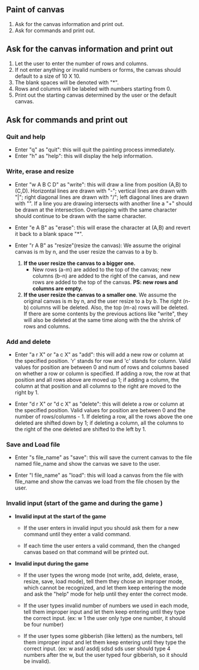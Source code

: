 ##  Paint of canvas
1. Ask for the canvas information and print out.
2. Ask for commands and print out.
## Ask for the canvas information and print out
1. Let the user to enter the number of rows and columns.
2. If not enter anything or invalid numbers or forms, the canvas should default to a size of 10 X 10.
3. The blank spaces will be denoted with "*".
4. Rows and columns will be labeled with numbers starting from 0.
4. Print out the starting canvas determined by the user or the default canvas.
## Ask for commands and print out
### Quit and help
  - Enter "q" as "quit": this will quit the painting process immediately.
  - Enter "h" as "help": this will display the help information.
### Write, erase and resize
  - Enter "w A B C D" as "write": this will draw a line from position (A,B) to (C,D). Horizontal lines are drawn with "-"; vertical lines are drawn with "|"; right diagonal lines are drawn with "/"; left diagonal lines are drawn with "\". If a line you are drawing intersects with another line a "+" should be drawn at the intersection. Overlapping with the same character should continue to be drawn with the same character.
   
  - Enter "e A B" as "erase": this will erase the character at (A,B) and revert it back to a blank space "*".
   
  - Enter "r A B" as "resize"(resize the canvas): We assume the original canvas is m by n, and the user resize the canvas to a by b.
      1. **If the user resize the canvas to a bigger one.** 
         - New rows (a-m) are added to the top of the canvas; new columns (b-n) are added to the right of the canvas, and new rows are added to the top of the canvas. **PS: new rows and columns are empty.** 
      2. **If the user resize the canvas to a smaller one**. We assume the original canvas is m by n, and the user resize to a by b. The right (n-b) columns will be deleted. Also, the top (m-a) rows will be deleted. If there are some contents by the previous actions like "write", they will also be deleted at the same time along with the the shrink of rows and columns.
### Add and delete
  - Enter "a r X" or "a c X" as "add": this will add a new row or column at the specified position. 'r' stands for row and 'c' stands for column. Valid values for position are between 0 and num of rows and columns based on whether a row or column is specified. If adding a row, the row at that position and all rows above are moved up 1; if adding a column, the column at that position and all columns to the right are moved to the right by 1.
  
  - Enter "d r X" or "d c X" as "delete": this will delete a row or column at the specified position. Valid values for position are between 0 and the number of rows/columns - 1. If deleting a row, all the rows above the one deleted are shifted down by 1; if deleting a column, all the columns to the right of the one deleted are shifted to the left by 1.
### Save and Load file
  - Enter "s file_name" as "save": this will save the current canvas to the  file named file_name and show the canvas we save to the user.
  
  - Enter "l file_name" as "load": this will load a canvas from the file with file_name and show the canvas we load from the file chosen by the user.
### Invalid input (start of the game and during the game )
  - **Invalid input at the start of the game**
      - If the user enters in invalid input you should ask them for a new command until they enter a valid command.
  
      - If each time the user enters a valid command, then the changed canvas based on that command will be printed out.
  
  - **Invalid input during the game**
  
    - If the user types the wrong mode (not write, add, delete, erase, resize, save, load mode), tell them they chose an improper mode, which cannot be recognized, and let them keep entering the mode and ask the "help" mode for help until they enter the correct mode.
  
    - If the user types invalid number of numbers we used in each mode, tell them improper input and let them keep entering until they type the correct input. (ex: w 1  the user only type one number, it should be four number)
  
    - If the user types some gibberish (like letters) as the numbers, tell them improper input and let them keep entering until they type the correct input. (ex: w asd/ asddj sdsd sds    user should type 4 numbers after the w, but the user typed four gibberish, so it should be invalid).
